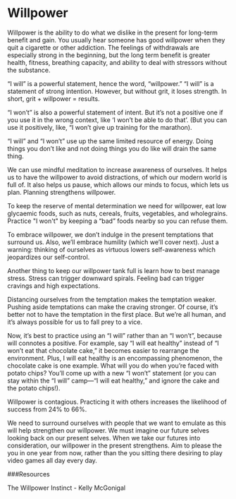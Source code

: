 ﻿# Willpower

Willpower is the ability to do what we dislike in the present for long-term benefit and gain. You usually hear someone has good willpower when they quit a cigarette or other addiction. The feelings of withdrawals are especially strong in the beginning, but the long term benefit is greater health, fitness, breathing capacity, and ability to deal with stressors without the substance.

“I will” is a powerful statement, hence the word, “willpower.” “I will” is a statement of strong intention. However, but without grit, it loses strength. In short, grit + willpower = results. 

“I won’t” is also a powerful statement of intent. But it’s not a positive one if you use it in the wrong context, like ‘I won’t be able to do that’. (But you can use it positively, like, “I won’t give up training for the marathon).

“I will” and “I won’t” use up the same limited resource of energy. Doing things you don’t like and not doing things you do like will drain the same thing. 

We can use mindful meditation to increase awareness of ourselves. It helps us to have the willpower to avoid distractions, of which our modern world is full of. It also helps us pause, which allows our minds to focus, which lets us plan. Planning strengthens willpower.

To keep the reserve of mental determination we need for willpower, eat low glycaemic foods, such as nuts, cereals, fruits, vegetables, and wholegrains. Practice "I won't" by keeping a “bad” foods nearby so you can refuse them. 

To embrace willpower, we don’t indulge in the present temptations that surround us. Also, we’ll embrace humility (which we’ll cover next). Just a warning: thinking of ourselves as virtuous lowers self-awareness which jeopardizes our self-control. 

Another thing to keep our willpower tank full is learn how to best manage stress. Stress can trigger downward spirals. Feeling bad can trigger cravings and high expectations. 

Distancing ourselves from the temptation makes the temptation weaker. Pushing aside temptations can make the craving stronger. Of course, it’s better not to have the temptation in the first place. But we’re all human, and it’s always possible for us to fall prey to a vice.

Now, it’s best to practice using an “I will” rather than an “I won’t”, because will connotes a positive. For example, say “I will eat healthy” 
instead of “I won’t eat that chocolate cake,” it becomes easier to rearrange the environment. Plus, I will eat healthy is an encompassing phenomenon, the chocolate cake is one example. What will you do when you’re faced with potato chips? You’ll come up with a new “I won’t” statement (or you can stay within the “I will” camp—“I will eat healthy,” and ignore the cake and the potato chips!).

Willpower is contagious. Practicing it with others increases the likelihood of success from 24% to 66%. 

We need to surround ourselves with people that we want to emulate as this will help strengthen our willpower. We must imagine our future selves looking back on our present selves. When we take our futures into consideration, our willpower in the present strengthens. Aim to please the you in one year from now, rather than the you sitting there desiring to play video games all day every day. 

###Resources

The Willpower Instinct - Kelly McGonigal
